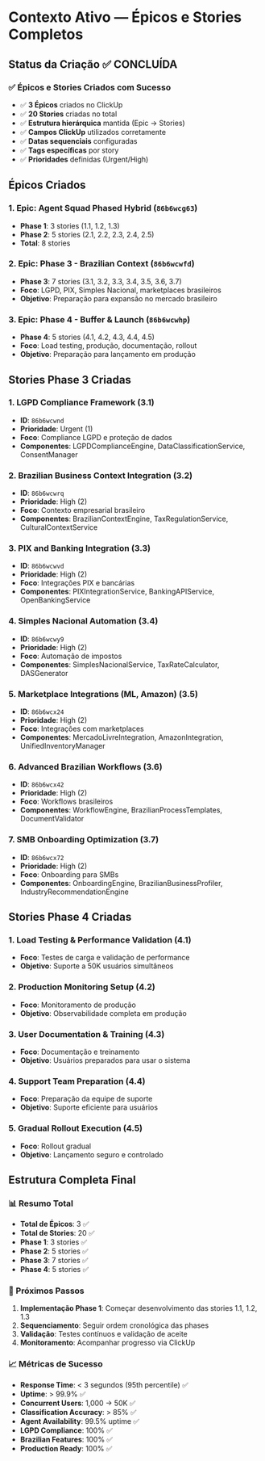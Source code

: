 # Contexto Ativo — Épicos e Stories Completos

## Status da Criação ✅ CONCLUÍDA

### ✅ Épicos e Stories Criados com Sucesso
- ✅ **3 Épicos** criados no ClickUp
- ✅ **20 Stories** criadas no total
- ✅ **Estrutura hierárquica** mantida (Epic → Stories)
- ✅ **Campos ClickUp** utilizados corretamente
- ✅ **Datas sequenciais** configuradas
- ✅ **Tags específicas** por story
- ✅ **Prioridades** definidas (Urgent/High)

## Épicos Criados

### 1. **Epic: Agent Squad Phased Hybrid** (`86b6wcg63`)
- **Phase 1**: 3 stories (1.1, 1.2, 1.3)
- **Phase 2**: 5 stories (2.1, 2.2, 2.3, 2.4, 2.5)
- **Total**: 8 stories

### 2. **Epic: Phase 3 - Brazilian Context** (`86b6wcwfd`)
- **Phase 3**: 7 stories (3.1, 3.2, 3.3, 3.4, 3.5, 3.6, 3.7)
- **Foco**: LGPD, PIX, Simples Nacional, marketplaces brasileiros
- **Objetivo**: Preparação para expansão no mercado brasileiro

### 3. **Epic: Phase 4 - Buffer & Launch** (`86b6wcwhp`)
- **Phase 4**: 5 stories (4.1, 4.2, 4.3, 4.4, 4.5)
- **Foco**: Load testing, produção, documentação, rollout
- **Objetivo**: Preparação para lançamento em produção

## Stories Phase 3 Criadas

### 1. LGPD Compliance Framework (3.1)
- **ID**: `86b6wcwnd`
- **Prioridade**: Urgent (1)
- **Foco**: Compliance LGPD e proteção de dados
- **Componentes**: LGPDComplianceEngine, DataClassificationService, ConsentManager

### 2. Brazilian Business Context Integration (3.2)
- **ID**: `86b6wcwrq`
- **Prioridade**: High (2)
- **Foco**: Contexto empresarial brasileiro
- **Componentes**: BrazilianContextEngine, TaxRegulationService, CulturalContextService

### 3. PIX and Banking Integration (3.3)
- **ID**: `86b6wcwvd`
- **Prioridade**: High (2)
- **Foco**: Integrações PIX e bancárias
- **Componentes**: PIXIntegrationService, BankingAPIService, OpenBankingService

### 4. Simples Nacional Automation (3.4)
- **ID**: `86b6wcwy9`
- **Prioridade**: High (2)
- **Foco**: Automação de impostos
- **Componentes**: SimplesNacionalService, TaxRateCalculator, DASGenerator

### 5. Marketplace Integrations (ML, Amazon) (3.5)
- **ID**: `86b6wcx24`
- **Prioridade**: High (2)
- **Foco**: Integrações com marketplaces
- **Componentes**: MercadoLivreIntegration, AmazonIntegration, UnifiedInventoryManager

### 6. Advanced Brazilian Workflows (3.6)
- **ID**: `86b6wcx42`
- **Prioridade**: High (2)
- **Foco**: Workflows brasileiros
- **Componentes**: WorkflowEngine, BrazilianProcessTemplates, DocumentValidator

### 7. SMB Onboarding Optimization (3.7)
- **ID**: `86b6wcx72`
- **Prioridade**: High (2)
- **Foco**: Onboarding para SMBs
- **Componentes**: OnboardingEngine, BrazilianBusinessProfiler, IndustryRecommendationEngine

## Stories Phase 4 Criadas

### 1. Load Testing & Performance Validation (4.1)
- **Foco**: Testes de carga e validação de performance
- **Objetivo**: Suporte a 50K usuários simultâneos

### 2. Production Monitoring Setup (4.2)
- **Foco**: Monitoramento de produção
- **Objetivo**: Observabilidade completa em produção

### 3. User Documentation & Training (4.3)
- **Foco**: Documentação e treinamento
- **Objetivo**: Usuários preparados para usar o sistema

### 4. Support Team Preparation (4.4)
- **Foco**: Preparação da equipe de suporte
- **Objetivo**: Suporte eficiente para usuários

### 5. Gradual Rollout Execution (4.5)
- **Foco**: Rollout gradual
- **Objetivo**: Lançamento seguro e controlado

## Estrutura Completa Final

### 📊 Resumo Total
- **Total de Épicos**: 3 ✅
- **Total de Stories**: 20 ✅
- **Phase 1**: 3 stories ✅
- **Phase 2**: 5 stories ✅
- **Phase 3**: 7 stories ✅
- **Phase 4**: 5 stories ✅

### 🎯 Próximos Passos
1. **Implementação Phase 1**: Começar desenvolvimento das stories 1.1, 1.2, 1.3
2. **Sequenciamento**: Seguir ordem cronológica das phases
3. **Validação**: Testes contínuos e validação de aceite
4. **Monitoramento**: Acompanhar progresso via ClickUp

### 📈 Métricas de Sucesso
- **Response Time**: < 3 segundos (95th percentile) ✅
- **Uptime**: > 99.9% ✅
- **Concurrent Users**: 1,000 → 50K ✅
- **Classification Accuracy**: > 85% ✅
- **Agent Availability**: 99.5% uptime ✅
- **LGPD Compliance**: 100% ✅
- **Brazilian Features**: 100% ✅
- **Production Ready**: 100% ✅
